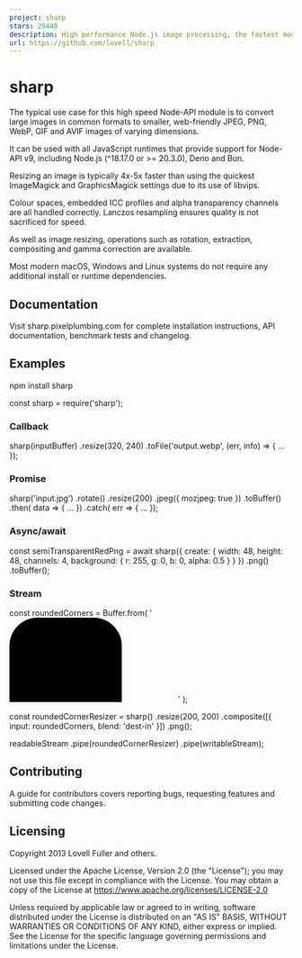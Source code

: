 ```yaml
---
project: sharp
stars: 29448
description: High performance Node.js image processing, the fastest module to resize JPEG, PNG, WebP, AVIF and TIFF images. Uses the libvips library.
url: https://github.com/lovell/sharp
---
```


sharp
=====

The typical use case for this high speed Node-API module is to convert large images in common formats to smaller, web-friendly JPEG, PNG, WebP, GIF and AVIF images of varying dimensions.

It can be used with all JavaScript runtimes that provide support for Node-API v9, including Node.js (^18.17.0 or >= 20.3.0), Deno and Bun.

Resizing an image is typically 4x-5x faster than using the quickest ImageMagick and GraphicsMagick settings due to its use of libvips.

Colour spaces, embedded ICC profiles and alpha transparency channels are all handled correctly. Lanczos resampling ensures quality is not sacrificed for speed.

As well as image resizing, operations such as rotation, extraction, compositing and gamma correction are available.

Most modern macOS, Windows and Linux systems do not require any additional install or runtime dependencies.

Documentation
-------------

Visit sharp.pixelplumbing.com for complete installation instructions, API documentation, benchmark tests and changelog.

Examples
--------

npm install sharp

const sharp \= require('sharp');

### Callback

sharp(inputBuffer)
  .resize(320, 240)
  .toFile('output.webp', (err, info) \=> { ... });

### Promise

sharp('input.jpg')
  .rotate()
  .resize(200)
  .jpeg({ mozjpeg: true })
  .toBuffer()
  .then( data \=> { ... })
  .catch( err \=> { ... });

### Async/await

const semiTransparentRedPng \= await sharp({
  create: {
    width: 48,
    height: 48,
    channels: 4,
    background: { r: 255, g: 0, b: 0, alpha: 0.5 }
  }
})
  .png()
  .toBuffer();

### Stream

const roundedCorners \= Buffer.from(
  '<svg><rect x="0" y="0" width="200" height="200" rx="50" ry="50"/></svg>'
);

const roundedCornerResizer \=
  sharp()
    .resize(200, 200)
    .composite(\[{
      input: roundedCorners,
      blend: 'dest-in'
    }\])
    .png();

readableStream
  .pipe(roundedCornerResizer)
  .pipe(writableStream);

Contributing
------------

A guide for contributors covers reporting bugs, requesting features and submitting code changes.

Licensing
---------

Copyright 2013 Lovell Fuller and others.

Licensed under the Apache License, Version 2.0 (the "License"); you may not use this file except in compliance with the License. You may obtain a copy of the License at https://www.apache.org/licenses/LICENSE-2.0

Unless required by applicable law or agreed to in writing, software distributed under the License is distributed on an "AS IS" BASIS, WITHOUT WARRANTIES OR CONDITIONS OF ANY KIND, either express or implied. See the License for the specific language governing permissions and limitations under the License.
